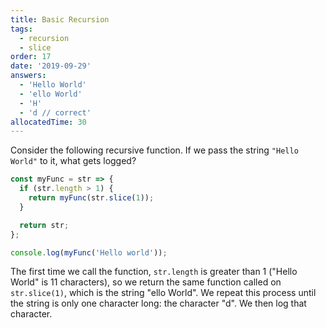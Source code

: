 ```yaml
---
title: Basic Recursion
tags:
  - recursion
  - slice
order: 17
date: '2019-09-29'
answers:
  - 'Hello World'
  - 'ello World'
  - 'H'
  - 'd // correct'
allocatedTime: 30
---
```


Consider the following recursive function. If we pass the string `"Hello World"` to it, what gets logged?

```javascript
const myFunc = str => {
  if (str.length > 1) {
    return myFunc(str.slice(1));
  }

  return str;
};

console.log(myFunc('Hello world'));
```

<!-- explanation -->

The first time we call the function, `str.length` is greater than 1 ("Hello World" is 11 characters), so we return the same function called on `str.slice(1)`, which is the string "ello World". We repeat this process until the string is only one character long: the character "d". We then log that character.

